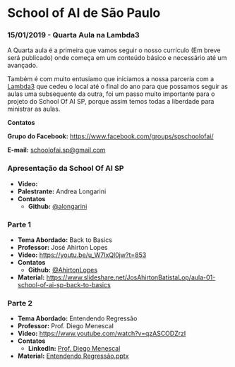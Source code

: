 # School of AI de São Paulo

### 15/01/2019 - Quarta Aula na Lambda3

A Quarta aula é a primeira que vamos seguir o nosso currículo (Em breve será publicado) onde começa em um conteúdo básico e necessário até um avançado. 

Também é com muito entusiamo que iniciamos a nossa parceria com a [Lambda3](https://www.lambda3.com.br/) que cedeu o local até o final do ano para que possamos seguir as aulas uma subsequente da outra, foi um passo muito importante para o projeto do School Of AI SP, porque assim temos todas a liberdade para ministrar as aulas.

**Contatos**

**Grupo do Facebook:** https://www.facebook.com/groups/spschoolofai/

**E-mail:** schoolofai.sp@gmail.com

### Apresentação da School Of AI SP

- **Video:**
- **Palestrante:** Andrea Longarini
- **Contatos**
  - **Github:** [@alongarini](https://github.com/alongarini)

### Parte 1
  
- **Tema Abordado:** Back to Basics
- **Professor:** José Ahirton Lopes
- **Video:** https://youtu.be/u_W7IxQl0jw?t=853
- **Contatos**
  - **Github:** [@AhirtonLopes](https://github.com/AhirtonLopes)
- **Material:** https://www.slideshare.net/JosAhirtonBatistaLop/aula-01-school-of-ai-sp-back-to-basics

### Parte 2

- **Tema Abordado:** Entendendo Regressão
- **Professor:** Prof. Diego Menescal
- **Video:** https://www.youtube.com/watch?v=qzASCODZrzI
- **Contatos**
  - **LinkedIn:** [Prof. Diego Menescal](https://www.linkedin.com/in/diegomenescal/)
- **Material:** [Entendendo Regressão.pptx](https://github.com/SchoolOfAISaoPaulo/aulas/blob/master/04_aula/entendendo_regressao.pptx)
